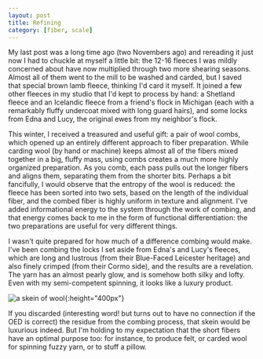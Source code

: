 ```yaml
---
layout: post
title: Refining
category: [fiber, scale]
---
```


My last post was a long time ago (two Novembers ago) and rereading it just now I had to chuckle at myself a little bit: the 12-16 fleeces I was mildly concerned about have now multiplied through two more shearing seasons. Almost all of them went to the mill to be washed and carded, but I saved that special brown lamb fleece, thinking I'd card it myself. It joined a few other fleeces in my studio that I'd kept to process by hand: a Shetland fleece and an Icelandic fleece from a friend's flock in Michigan (each with a remarkably fluffy undercoat mixed with long guard hairs), and some locks from Edna and Lucy, the original ewes from my neighbor's flock. 

This winter, I received a treasured and useful gift: a pair of wool combs, which opened up an entirely different approach to fiber preparation. While carding wool (by hand or machine) keeps almost all of the fibers mixed together in a big, fluffy mass, using combs creates a much more highly organized preparation. As you comb, each pass pulls out the longer fibers and aligns them, separating them from the shorter bits. Perhaps a bit fancifully, I would observe that the entropy of the wool is reduced: the fleece has been sorted into two sets, based on the length of the individual fiber, and the combed fiber is highly uniform in texture and alignment. I've added informational energy to the system through the work of combing, and that energy comes back to me in the form of functional differentiation: the two preparations are useful for very different things. 

I wasn't quite prepared for how much of a difference combing would make. I've been combing the locks I set aside from Edna's and Lucy's fleeces, which are long and lustrous (from their Blue-Faced Leicester heritage) and also finely crimped (from their Cormo side), and the results are a revelation. The yarn has an almost pearly glow, and is somehow both silky and lofty. Even with my semi-competent spinning, it looks like a luxury product.  

![a skein of wool](../images/combed_bfl.jpeg){:height="400px"}

If you discarded (interesting word! but turns out to have no connection if the OED is correct) the residue from the combing process, that skein would be luxurious indeed. But I'm holding to my expectation that the short fibers have an optimal purpose too: for instance, to produce felt, or carded wool for spinning fuzzy yarn, or to stuff a pillow. 